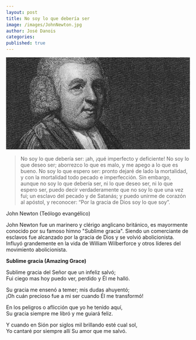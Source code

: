 ```yaml
---
layout: post
title: No soy lo que debería ser
image: /images/JohnNewton.jpg
author: José Danois
categories: 
published: true
---
```

![JohnNewton](/images/JohnNewton.jpg)
> No soy lo que debería ser: ¡ah, ¡qué imperfecto y deficiente! No soy lo que deseo ser; aborrezco lo que es malo, y me apego a lo que es bueno. No soy lo que espero ser: pronto dejaré de lado la mortalidad, y con la mortalidad todo pecado e imperfección. Sin embargo, aunque no soy lo que debería ser, ni lo que deseo ser, ni lo que espero ser, puedo decir verdaderamente que no soy lo que una vez fui; un esclavo del pecado y de Satanás; y puedo unirme de corazón al apóstol, y reconocer: “Por la gracia de Dios soy lo que soy”.

John Newton (Teólogo evangélico)

John Newton fue un marinero y clérigo anglicano británico, es mayormente conocido por su famoso himno "Sublime gracia". Siendo un comerciante de esclavos fue alcanzado por la gracia de Dios y se volvió abolicionista. Influyó grandemente en la vida de William Wilberforce y otros líderes del movimiento abolicionista.

**Sublime gracia (Amazing Grace)**

Sublime gracia del Señor que un infeliz salvó;  
Fui ciego mas hoy puedo ver, perdido y Él me halló.

Su gracia me ensenó a temer; mis dudas ahuyentó;  
¡Oh cuán precioso fue a mi ser cuando Él me transformó!

En los peligros o aflicción que yo he tenido aquí,  
Su gracia siempre me libró y me guiará feliz.

Y cuando en Sión por siglos mil brillando esté cual sol,  
Yo cantaré por siempre allí Su amor que me salvó.
